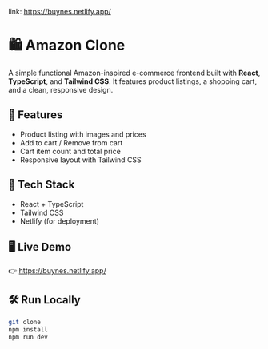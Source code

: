 link: https://buynes.netlify.app/

# 🛍️ Amazon Clone

A simple functional Amazon-inspired e-commerce frontend built with **React**, **TypeScript**, and **Tailwind CSS**. It features product listings, a shopping cart, and a clean, responsive design.

## 🚀 Features

- Product listing with images and prices  
- Add to cart / Remove from cart  
- Cart item count and total price  
- Responsive layout with Tailwind CSS  

## 🧰 Tech Stack

- React + TypeScript  
- Tailwind CSS  
- Netlify (for deployment)

## 🖥️ Live Demo

👉 https://buynes.netlify.app/

## 🛠️ Run Locally

```bash
git clone 
npm install
npm run dev
